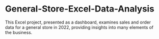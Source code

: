 # General-Store-Excel-Data-Analysis
This Excel project, presented as a dashboard, examines sales and order data for a general store in 2022, providing insights into many elements of the business.
